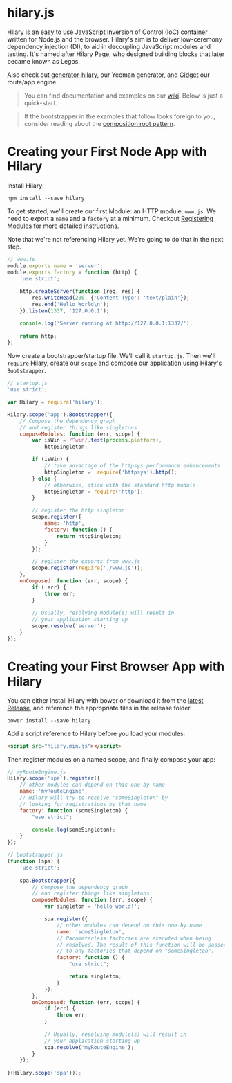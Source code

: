 hilary.js
========

Hilary is an easy to use JavaScript Inversion of Control (IoC) container written for Node.js and the browser.  Hilary's aim is to deliver low-ceremony dependency injection (DI), to aid in decoupling JavaScript modules and testing.  It's named after Hilary Page, who designed building blocks that later became known as Legos.

Also check out [generator-hilary](https://github.com/losandes/generator-hilary), our Yeoman generator, and [Gidget](https://github.com/Acatar/gidget) our route/app engine.

> You can find documentation and examples on our [wiki](https://github.com/Acatar/hilaryjs/wiki). Below is just a quick-start.

> If the bootstrapper in the examples that follow looks foreign to you, consider reading about the [composition root pattern](http://blog.ploeh.dk/2011/07/28/CompositionRoot/).

Creating your First Node App with Hilary
========
Install Hilary:

```
npm install --save hilary
```

To get started, we'll create our first Module: an HTTP module: ``www.js``. We need to export a ``name`` and a ``factory`` at a minimum. Checkout [Registering Modules](https://github.com/Acatar/hilaryjs/wiki/Registering-Modules) for more detailed instructions.

Note that we're not referencing Hilary yet. We're going to do that in the next step.

```JavaScript
// www.js
module.exports.name = 'server';
module.exports.factory = function (http) {
    'use strict';
    
    http.createServer(function (req, res) {
        res.writeHead(200, {'Content-Type': 'text/plain'});
        res.end('Hello World\n');
    }).listen(1337, '127.0.0.1');

    console.log('Server running at http://127.0.0.1:1337/');
    
    return http;
};
```

Now create a bootstrapper/startup file. We'll call it ``startup.js``. Then we'll ``require`` Hilary, create our ``scope`` and compose our application using Hilary's ``Bootstrapper``.

```JavaScript
// startup.js
'use strict';

var Hilary = require('hilary');

Hilary.scope('app').Bootstrapper({
    // Compose the dependency graph
    // and register things like singletons
    composeModules: function (err, scope) {
        var isWin = /^win/.test(process.platform),
            httpSingleton;

        if (isWin) {
            // take advantage of the httpsys performance enhancements
            httpSingleton =  require('httpsys').http();
        } else {
            // otherwise, stick with the standard http module
            httpSingleton = require('http');
        }

        // register the http singleton
        scope.register({
            name: 'http',
            factory: function () {
                return httpSingleton;
            }
        });

        // register the exports from www.js
        scope.register(require('./www.js'));
    },
    onComposed: function (err, scope) {
        if (!err) {
            throw err;
        }
        
        // Usually, resolving module(s) will result in
        // your application starting up
        scope.resolve('server');
    }
});
```

Creating your First Browser App with Hilary
========
You can either install Hilary with bower or download it from the [latest Release](https://github.com/Acatar/hilaryjs/releases), and reference the appropriate files in the release folder.

```Shell
bower install --save hilary
```

Add a script reference to Hilary before you load your modules:

```HTML
<script src="hilary.min.js"></script>
```

Then register modules on a named scope, and finally compose your app:

```JavaScript
// myRouteEngine.js
Hilary.scope('spa').register({
    // other modules can depend on this one by name
    name: 'myRouteEngine',
    // Hilary will try to resolve "someSingleton" by
    // looking for registrations by that name
    factory: function (someSingleton) {
        "use strict";

        console.log(someSingleton);
    }
});
```

```JavaScript
// bootstrapper.js
(function (spa) {
    'use strict';
    
    spa.Bootstrapper({
        // Compose the dependency graph
        // and register things like singletons
        composeModules: function (err, scope) {
            var singleton = 'hello world!';

            spa.register({
                // other modules can depend on this one by name
                name: 'someSingleton',
                // Parameterless factories are executed when being
                // resolved. The result of this function will be passed
                // to any factories that depend on "someSingleton".
                factory: function () {
                    "use strict";

                    return singleton;
                }
            });
        },
        onComposed: function (err, scope) {
            if (err) {
                throw err;
            }
        
            // Usually, resolving module(s) will result in
            // your application starting up
            spa.resolve('myRouteEngine');
        }
    });
    
}(Hilary.scope('spa')));
```
